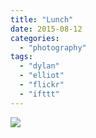 ```yaml
---
title: "Lunch"
date: 2015-08-12
categories: 
  - "photography"
tags: 
  - "dylan"
  - "elliot"
  - "flickr"
  - "ifttt"
---
```


![](https://farm1.staticflickr.com/385/20246933581_d4ecf15303_b.jpg)
